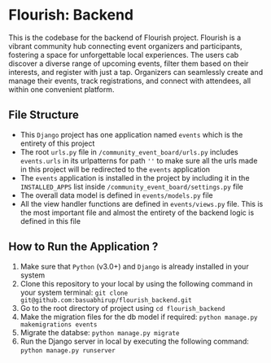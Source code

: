 # Flourish: Backend

This is the codebase for the backend of Flourish project. Flourish is a vibrant community hub connecting event organizers and participants, fostering a space for unforgettable local experiences. The users cab discover a diverse range of upcoming events, filter them based on their interests, and register with just a tap. Organizers can seamlessly create and manage their events, track registrations, and connect with attendees, all within one convenient platform.

## File Structure

- This `Django` project has one application named `events` which is the entirety of this project
- The root `urls.py` file in `/community_event_board/urls.py` includes `events.urls` in its urlpatterns for path `''` to make sure all the urls made in this project will be redirected to the `events` application
- The `events` application is installed in the project by including it in the `INSTALLED_APPS` list inside `/community_event_board/settings.py` file
- The overall data model is defined in `events/models.py` file
- All the view handler functions are defined in `events/views.py` file. This is the most important file and almost the entirety of the backend logic is defined in this file

## How to Run the Application ?

1. Make sure that `Python` (v3.0+) and `Django` is already installed in your system
2. Clone this repository to your local by using the following command in your system terminal:
   `git clone git@github.com:basuabhirup/flourish_backend.git`
3. Go to the root directory of project using `cd flourish_backend`
4. Make the migration files for the db model if required: `python manage.py makemigrations events`
5. Migrate the databse: `python manage.py migrate`
6. Run the Django server in local by executing the following command: `python manage.py runserver`

